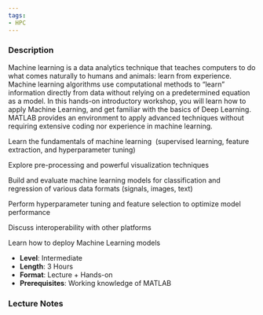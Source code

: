 ```yaml
---
tags:
- HPC
---
```

### Description
Machine learning is a data analytics technique that teaches computers to do what comes naturally to humans and animals: learn from experience. Machine learning algorithms use computational methods to “learn” information directly from data without relying on a predetermined equation as a model. In this hands-on introductory workshop, you will learn how to apply Machine Learning, and get familiar with the basics of Deep Learning. MATLAB provides an environment to apply advanced techniques without requiring extensive coding nor experience in machine learning.


Learn the fundamentals of machine learning  (supervised learning, feature extraction, and hyperparameter tuning)


Explore pre-processing and powerful visualization techniques


Build and evaluate machine learning models for classification and regression of various data formats (signals, images, text)


Perform hyperparameter tuning and feature selection to optimize model performance


Discuss interoperability with other platforms


Learn how to deploy Machine Learning models


- **Level**: Intermediate
- **Length**: 3 Hours
- **Format**: Lecture + Hands-on
- **Prerequisites**: Working knowledge of MATLAB
### Lecture Notes
